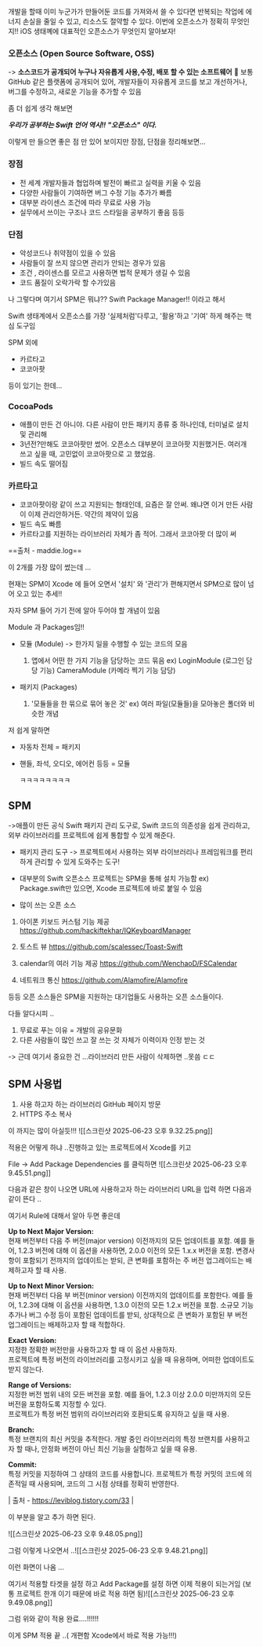 
개발을 할때
이미 누군가가 만들어둔 코드를 가져와서 쓸 수 있다면 반복되는 작업에 에너지 손실을 줄일 수 있고,
리소스도 절약할 수 있다.
이번에 오픈소스가 정확히 무엇인지!! iOS 생태꼐에 대표적인 오픈소스가 무엇인지 알아보자!

### 오픈소스 (Open Source Software, OSS)
-> **소스코드가 공개되어 누구나 자유롭게 사용,수정, 배포 할 수 있는 소프트웨어**

보통 GitHub 같은 플랫폼에 공개되어 있어, 개발자들이 자유롭게 코드를 보고 개선하거나, 버그를 수정하고, 새로운 기능을 추가할 수 있음

좀 더 쉽게 생각 해보면

***우리가 공부하는 Swift 언어 역시!! "오픈소스" 이다.***

이렇게 만 들으면 좋은 점 만 있어 보이지만 장점, 단점을 정리해보면...

### 장점
   
- 전 세계 개발자들과 협업하며 발전이 빠르고 실력을 키울 수 있음
- 다양한 사람들이 기여하면 버그 수정 기능 추가가 빠름
- 대부분 라이센스 조건에 따라 무료로 사용 가능
- 실무에서 쓰이는 구조나 코드 스타일을 공부하기 좋음
  등등

### 단점

- 악성코드나 취약점이 있을 수 있음
- 사람들이 잘 쓰지 않으면 관리가 안되는 경우가 있음
- 조건 , 라이센스를 모르고 사용하면 법적 문제가 생길 수 있음
- 코드 품질이 오락가락 할 수가있음


나 그렇다며 여기서 SPM은 뭐냐?? 
Swift Package Manager!! 이라고 해서

Swift 생태계에서 오픈소스를 가장 '실제처럼'다루고, '활용'하고 '기여' 하게 해주는 핵심 도구임

SPM 외에

- 카르타고
- 코코아팟

등이 있기는 한데...

### CocoaPods

- 애플이 만든 건 아니야. 다른 사람이 만든 패키지 종류 중 하나인데, 터미널로 설치 및 관리해
- 3년전?만해도 코코아팟만 썼어. 오픈소스 대부분이 코코아팟 지원했거든. 여러개 쓰고 싶을 때, 고민없이 코코아팟으로 고 했었음.
- 빌드 속도 떨어짐

### 카르타고

- 코코아팟이랑 같이 쓰고 지원되는 형태인데, 요즘은 잘 안써. 왜냐면 이거 만든 사람이 이제 관리안하거든. 약간의 제약이 있음
- 빌드 속도 빠름
- 카르타고를 지원하는 라이브러리 자체가 좀 적어. 그래서 코코아팟 더 많이 써

==출처 - maddie.log==

이 2개를 가장 많이 썼는데 ...

현재는 SPM이 Xcode 에 들어 오면서
'설치' 와 '관리'가 편해지면서 SPM으로 많이 넘어 오고 있는 추세!!


자자 SPM 들어 가기 전에 알아 두어야 할 개념이 있음

Module 과 Packages임!!

- 모듈 (Module) -> 한가지 일을 수행할 수 있는 코드의 모음
  1) 앱에서 어떤 한 가지 기능을 담당하는 코드 묶음
     ex) LoginModule (로그인 담당 기능)
     CameraModule (카메라 찍기 기능 담당)

- 패키지 (Packages)
  1) '모듈들을 한 묶으로 묶어 놓은 것'
ex) 여러 파일(모듈들)을 모아놓은 폴더와 비슷한 개념

저 쉽게 말하면 

- 자동차 전체 = 패키지

- 핸들, 좌석, 오디오, 에어컨 등등 = 모듈
  
  ㅋㅋㅋㅋㅋㅋㅋㅋ





## SPM

->애플이 만든 공식 Swift 패키지 관리 도구로, Swift 코드의 의존성을 쉽게 관리하고,
외부 라이브러리를 프로젝트에 쉽게 통합할 수 있게 해준다.

* 패키지 관리 도구
-> 프로젝트에서 사용하는 외부 라이브러리나 프레임워크를 편리하게 관리할 수 있게 도와주는 도구!

- 대부분의 Swift 오픈소스 프로젝트는 SPM을 통해 설치 가능함
  ex) Package.swift만 있으면, Xcode 프로젝트에 바로 붙일 수 있음
  
- 많이 쓰는 오픈 소스

1) 아이폰 키보드 커스텀 기능 제공
   https://github.com/hackiftekhar/IQKeyboardManager

2) 토스트 뷰
   https://github.com/scalessec/Toast-Swift

3) calendar의 여러 기능 제공
   https://github.com/WenchaoD/FSCalendar
   
4) 네트워크 통신
   https://github.com/Alamofire/Alamofire

등등 오픈 소스들은 SPM을 지원하는 대기업들도 사용하는 오픈 소스들이다.


다들 알다시피 ..

1) 무료로 푸는 이유 = 개발의 공유문화
2) 다른 사람들이 많인 쓰고 잘 쓰는 것 자체가 이력이자 인정 받는 것

-> 근데 여기서 중요한 건 ...라이브러리 만든 사람이 삭제하면 ..못씀 ㄷㄷ
   
   




## SPM 사용법

1. 사용 하고자 하는 라이브러리 GitHub 페이지 방문
2. HTTPS 주소 복사

이 까지는 많이 아실듯!!!
![[스크린샷 2025-06-23 오후 9.32.25.png]]

적용은 어떻게 하냐 ..진행하고 있는 프로젝트에서 Xcode를 키고

File -> Add Package Dependencies 를 클릭하면
![[스크린샷 2025-06-23 오후 9.45.51.png]]

다음과 같은 창이 나오면 URL에 사용하고자 하는 라이브러리 URL을 입력 하면 다음과 같이 뜬다 ..

여기서 Rule에 대해서 알아 두면 좋은데


**Up to Next Major Version:**  
현재 버전부터 다음 주 버전(major version) 이전까지의 모든 업데이트를 포함. 예를 들어, 1.2.3 버전에 대해 이 옵션을 사용하면, 2.0.0 이전의 모든 1.x.x 버전을 포함. 변경사항이 포함되기 전까지의 업데이트는 받되, 큰 변화를 포함하는 주 버전 업그레이드는 배제하고자 할 때 사용.  
  
**Up to Next Minor Version:**  
현재 버전부터 다음 부 버전(minor version) 이전까지의 업데이트를 포함한다. 예를 들어, 1.2.3에 대해 이 옵션을 사용하면, 1.3.0 이전의 모든 1.2.x 버전을 포함. 소규모 기능 추가나 버그 수정 등이 포함된 업데이트를 받되, 상대적으로 큰 변화가 포함된 부 버전 업그레이드는 배제하고자 할 때 적합하다.  
  
**Exact Version:**  
지정한 정확한 버전만을 사용하고자 할 때 이 옵션 사용하자.  
프로젝트에 특정 버전의 라이브러리를 고정시키고 싶을 때 유용하며, 어떠한 업데이트도 받지 않는다.  
  
**Range of Versions:**  
지정한 버전 범위 내의 모든 버전을 포함. 예를 들어, 1.2.3 이상 2.0.0 미만까지의 모든 버전을 포함하도록 지정할 수 있다.  
프로젝트가 특정 버전 범위의 라이브러리와 호환되도록 유지하고 싶을 때 사용.  
  
**Branch:**  
특정 브랜치의 최신 커밋을 추적한다. 개발 중인 라이브러리의 특정 브랜치를 사용하고자 할 때나, 안정화 버전이 아닌 최신 기능을 실험하고 싶을 때 유용.  
  
**Commit:**  
특정 커밋을 지정하여 그 상태의 코드를 사용합니다. 프로젝트가 특정 커밋의 코드에 의존적일 때 사용되며, 코드의 그 시점 상태를 정확히 반영한다.

| 출처 - https://leviblog.tistory.com/33 |

이 부분을 알고 추가 하면 된다.

![[스크린샷 2025-06-23 오후 9.48.05.png]]

그럼 이렇게 나오면서 ..![[스크린샷 2025-06-23 오후 9.48.21.png]]


이런 화면이 나옴 ...

여기서 적용할 타겟을 설정 하고 Add Package를 설정 하면 이제 적용이 되는거임
(보통 프로젝트 한개 이기 때문에 바로 적용 하면 됨)![[스크린샷 2025-06-23 오후 9.49.08.png]]


그럼 위와 같이 적용 완료....!!!!!!

이게 SPM 적용 끝 ..( 개편함 Xcode에서 바로 적용 가능!!!)
